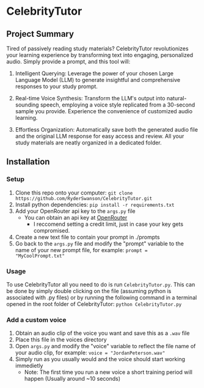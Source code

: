 # CelebrityTutor

## Project Summary
Tired of passively reading study materials?  CelebrityTutor revolutionizes your learning experience by transforming text into engaging, personalized audio.  Simply provide a prompt, and this tool will:

1. Intelligent Querying: Leverage the power of your chosen Large Language Model (LLM) to generate insightful and comprehensive responses to your study prompt.

2. Real-time Voice Synthesis:  Transform the LLM's output into natural-sounding speech, employing a voice style replicated from a 30-second sample you provide.  Experience the convenience of customized audio learning.

3. Effortless Organization:  Automatically save both the generated audio file and the original LLM response for easy access and review.  All your study materials are neatly organized in a dedicated folder.

## Installation

### Setup

1. Clone this repo onto your computer: ```git clone https://github.com/RyderSwanson/CelebrityTutor.git```
2. Install python dependencies: ```pip install -r requirements.txt```
3. Add your OpenRouter api key to the ```args.py``` file
    * You can obtain an api key at [OpenRouter](https://openrouter.ai/settings/keys)
        * I reccomend setting a credit limit, just in case your key gets compromised.
4. Create a new text file to contain your prompt in ./prompts
5. Go back to the ```args.py``` file and modify the "prompt" variable to the name of your new prompt file, for example: ```prompt = "MyCoolPrompt.txt"```


### Usage

To use CelebrityTutor all you need to do is run ```CelebrityTutor.py```. This can be done by simply double clicking on the file (assuming python is associated with .py files) or by running the following command in a terminal opened in the root folder of CelebrityTutor: ```python CelebrityTutor.py```


### Add a custom voice

1. Obtain an audio clip of the voice you want and save this as a ```.wav``` file
2. Place this file in the voices directory
3. Open ```args.py``` and modify the "voice" variable to reflect the file name of your audio clip, for example: ```voice = "JordanPeterson.wav"```
4. Simply run as you usually would and the voice should start working immedietly
    * Note: The first time you run a new voice a short training period will happen (Usually around ~10 seconds)

